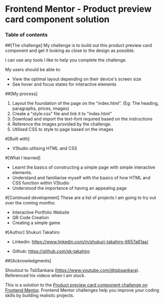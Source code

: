 # Frontend Mentor - Product preview card component solution

### Table of contents

##[The challenge]
My challenge is to build out this product preview card component and get it looking as close to the design as possible.

I can use any tools I like to help you complete the challenge.

My users should be able to:

- View the optimal layout depending on their device's screen size
- See hover and focus states for interactive elements


##[My process]
1. Layout the foundation of the page on the "index.html". (Eg: The heading, paragraphs, prices, images)
2. Create a "style.css" file and link it to "index.html"
3. Download and import the text-font required based on the instructions
4. Reference the images provided by the challenge.
5. Utilised CSS to style to page based on the images


#[Built with]
- VStudio utilising HTML and CSS


#[What I learned]
- Learnt the basics of constructing a simple page with simple interactive elements.
- Understand and familiarise myself with the basics of how HTML and CSS function within VStudio
- Understood the importance of having an appealing page


#[Continued development]
These are a list of projects I am going to try out over the coming months:
- Interactive Portfolio Website
- QR Code Creation
- Creating a simple game


#[Author]
Shukuri Takahiro

- Linkedin: https://www.linkedin.com/in/shukuri-takahiro-6657a61aa/

- Github: https://github.com/sk-takahiro


##[Acknowledgments]

Shoutout to TsbSankara (https://www.youtube.com/@tsbsankara). Referenced his videos when I am stuck. 

This is a solution to the [Product preview card component challenge on Frontend Mentor](https://www.frontendmentor.io/challenges/product-preview-card-component-GO7UmttRfa). Frontend Mentor challenges help you improve your coding skills by building realistic projects. 
